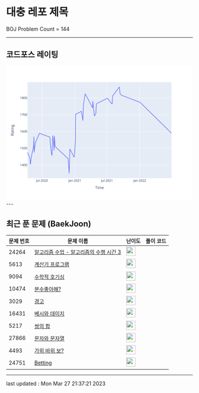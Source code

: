 # 대충 레포 제목

BOJ Problem Count = 144

---

## 코드포스 레이팅
[![Rating Graph](./cfStats.svg)](https://github.com/ingyu1008/Algorithm-Problem-Solving/blob/master/cfStats.html)---

## 최근 푼 문제 (BaekJoon)
| 문제 번호 | 문제 이름 | 난이도 | 풀이 코드 |
| --- | --- | --- | --- |
| 24264 | [알고리즘 수업 - 알고리즘의 수행 시간 3](https://www.acmicpc.net/problem/24264) | <img height="25px" width="25px=" src="https://static.solved.ac/tier_small/3.svg"/> |  |
| 5613 | [계산기 프로그램](https://www.acmicpc.net/problem/5613) | <img height="25px" width="25px=" src="https://static.solved.ac/tier_small/3.svg"/> |  |
| 9094 | [수학적 호기심](https://www.acmicpc.net/problem/9094) | <img height="25px" width="25px=" src="https://static.solved.ac/tier_small/3.svg"/> |  |
| 10474 | [분수좋아해?](https://www.acmicpc.net/problem/10474) | <img height="25px" width="25px=" src="https://static.solved.ac/tier_small/3.svg"/> |  |
| 3029 | [경고](https://www.acmicpc.net/problem/3029) | <img height="25px" width="25px=" src="https://static.solved.ac/tier_small/3.svg"/> |  |
| 16431 | [베시와 데이지](https://www.acmicpc.net/problem/16431) | <img height="25px" width="25px=" src="https://static.solved.ac/tier_small/3.svg"/> |  |
| 5217 | [쌍의 합](https://www.acmicpc.net/problem/5217) | <img height="25px" width="25px=" src="https://static.solved.ac/tier_small/3.svg"/> |  |
| 27866 | [문자와 문자열](https://www.acmicpc.net/problem/27866) | <img height="25px" width="25px=" src="https://static.solved.ac/tier_small/1.svg"/> |  |
| 4493 | [가위 바위 보?](https://www.acmicpc.net/problem/4493) | <img height="25px" width="25px=" src="https://static.solved.ac/tier_small/3.svg"/> |  |
| 24751 | [Betting](https://www.acmicpc.net/problem/24751) | <img height="25px" width="25px=" src="https://static.solved.ac/tier_small/2.svg"/> |  |


---

last updated : Mon Mar 27 21:37:21 2023

